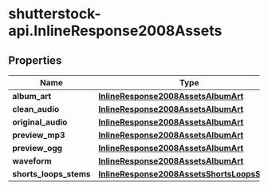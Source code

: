 # shutterstock-api.InlineResponse2008Assets

## Properties
Name | Type | Description | Notes
------------ | ------------- | ------------- | -------------
**album_art** | [**InlineResponse2008AssetsAlbumArt**](InlineResponse2008AssetsAlbumArt.md) |  | [optional] 
**clean_audio** | [**InlineResponse2008AssetsAlbumArt**](InlineResponse2008AssetsAlbumArt.md) |  | [optional] 
**original_audio** | [**InlineResponse2008AssetsAlbumArt**](InlineResponse2008AssetsAlbumArt.md) |  | [optional] 
**preview_mp3** | [**InlineResponse2008AssetsAlbumArt**](InlineResponse2008AssetsAlbumArt.md) |  | [optional] 
**preview_ogg** | [**InlineResponse2008AssetsAlbumArt**](InlineResponse2008AssetsAlbumArt.md) |  | [optional] 
**waveform** | [**InlineResponse2008AssetsAlbumArt**](InlineResponse2008AssetsAlbumArt.md) |  | [optional] 
**shorts_loops_stems** | [**InlineResponse2008AssetsShortsLoopsStems**](InlineResponse2008AssetsShortsLoopsStems.md) |  | [optional] 


